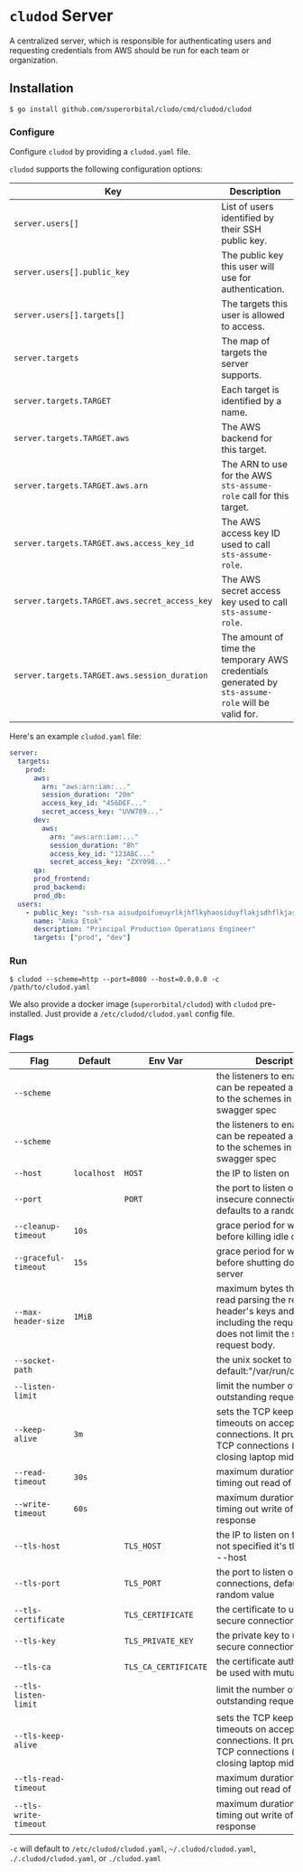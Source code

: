 # `cludod` Server

A centralized server, which is responsible for authenticating users and requesting credentials from AWS should be run for each team or organization.

## Installation

``` console
$ go install github.com/superorbital/cludo/cmd/cludod/cludod
```

### Configure

Configure `cludod` by providing a `cludod.yaml` file.

`cludod` supports the following configuration options:

Key                                           | Description
----                                          | ------------
`server.users[]`                              | List of users identified by their SSH public key.
`server.users[].public_key`                   | The public key this user will use for authentication.
`server.users[].targets[]`                    | The targets this user is allowed to access.
`server.targets`                              | The map of targets the server supports.
`server.targets.TARGET`                       | Each target is identified by a name.
`server.targets.TARGET.aws`                   | The AWS backend for this target.
`server.targets.TARGET.aws.arn`               | The ARN to use for the AWS `sts-assume-role` call for this target.
`server.targets.TARGET.aws.access_key_id`     | The AWS access key ID used to call `sts-assume-role`.
`server.targets.TARGET.aws.secret_access_key` | The AWS secret access key used to call `sts-assume-role`.
`server.targets.TARGET.aws.session_duration`  | The amount of time the temporary AWS credentials generated by `sts-assume-role` will be valid for.

Here's an example `cludod.yaml` file:

```yaml
server:
  targets:
    prod:
      aws:
        arn: "aws:arn:iam:..."
        session_duration: "20m"
        access_key_id: "456DEF..."
        secret_access_key: "UVW789..."
      dev:
        aws:
          arn: "aws:arn:iam:..."
          session_duration: "8h"
          access_key_id: "123ABC..."
          secret_access_key: "ZXY098..."
      qa:
      prod_frontend:
      prod_backend:
      prod_db:
  users:
    - public_key: "ssh-rsa aisudpoifueuyrlkjhflkyhaosiduyflakjsdhflkjashdf7898798765489..."
      name: "Amka Etok"
      description: "Principal Production Operations Engineer"
      targets: ["prod", "dev"]
```

### Run

``` console
$ cludod --scheme=http --port=8080 --host=0.0.0.0 -c /path/to/cludod.yaml 
```

We also provide a docker image (`superorbital/cludod`) with `cludod` pre-installed. Just provide a `/etc/cludod/cludod.yaml` config file.

### Flags

Flag                  | Default     | Env Var              | Description
-----                 | ----        | ------               | ---
`--scheme`            |             |                      | the listeners to enable, this can be repeated and defaults to the schemes in the swagger spec
`--scheme`            |             |                      | the listeners to enable, this can be repeated and defaults to the schemes in the swagger spec
`--host`              | `localhost` | `HOST`               | the IP to listen on
`--port`              |             | `PORT`               | the port to listen on for insecure connections, defaults to a random value
`--cleanup-timeout`   | `10s`       |                      | grace period for which to wait before killing idle connections
`--graceful-timeout`  | `15s`       |                      | grace period for which to wait before shutting down the server
`--max-header-size`   | `1MiB`      |                      | maximum bytes the server will read parsing the request header's keys and values, including the request line. It does not limit the size of the request body.
`--socket-path`       |             |                      | the unix socket to listen on default:"/var/run/cludod.sock"
`--listen-limit`      |             |                      | limit the number of outstanding requests
`--keep-alive`        | `3m`        |                      | sets the TCP keep-alive timeouts on accepted connections. It prunes dead TCP connections ( e.g. closing laptop mid-download)
`--read-timeout`      | `30s`       |                      | maximum duration before timing out read of the request
`--write-timeout`     | `60s`       |                      | maximum duration before timing out write of the response
`--tls-host`          |             | `TLS_HOST`           | the IP to listen on for tls, when not specified it's the same as --host
`--tls-port`          |             | `TLS_PORT`           | the port to listen on for secure connections, defaults to a random value
`--tls-certificate`   |             | `TLS_CERTIFICATE`    | the certificate to use for secure connections
`--tls-key`           |             | `TLS_PRIVATE_KEY`    | the private key to use for secure connections
`--tls-ca`            |             | `TLS_CA_CERTIFICATE` | the certificate authority file to be used with mutual tls auth
`--tls-listen-limit`  |             |                      | limit the number of outstanding requests
`--tls-keep-alive`    |             |                      | sets the TCP keep-alive timeouts on accepted connections. It prunes dead TCP connections ( e.g. closing laptop mid-download)
`--tls-read-timeout`  |             |                      | maximum duration before timing out read of the request
`--tls-write-timeout` |             |                      | maximum duration before timing out write of the response

`-c` will default to `/etc/cludod/cludod.yaml`, `~/.cludod/cludod.yaml`, `./.cludod/cludod.yaml`, or `./cludod.yaml`

